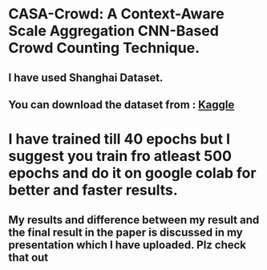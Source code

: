 # CASA-Crowd: A Context-Aware Scale Aggregation CNN-Based Crowd Counting Technique.

I have used Shanghai Dataset.
---
You can download the dataset from : [Kaggle](https://www.kaggle.com/tthien/shanghaitech-with-people-density-map)
---
<h1>I have trained till 40 epochs but I suggest you train fro atleast 500 epochs and do it on google colab for better and faster results.</h1>
<h2>My results and difference between my result and the final result in the paper is discussed in my presentation which I have uploaded. Plz check that out</h2>

